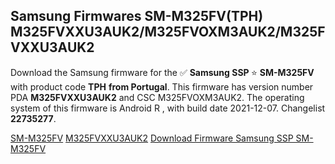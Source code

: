<h2>Samsung Firmwares SM-M325FV(TPH) M325FVXXU3AUK2/M325FVOXM3AUK2/M325FVXXU3AUK2</h2>
Download the Samsung firmware for the ✅ <strong>Samsung SSP </strong> ⭐ <strong>SM-M325FV</strong> with product code <strong>TPH</strong> <strong> from Portugal</strong>. This firmware has version number PDA <strong>M325FVXXU3AUK2</strong> and CSC M325FVOXM3AUK2. The operating system of this firmware is Android R , with build date 2021-12-07. Changelist <strong>22735277</strong>.


[SM-M325FV](https://samfirm.shop/samsung/model/SM-M325FV)
[M325FVXXU3AUK2](https://samfirm.shop/samsung/pda/M325FVXXU3AUK2)
[Download Firmware Samsung SSP SM-M325FV](https://samfirm.shop/samsung/firmware/481125)
